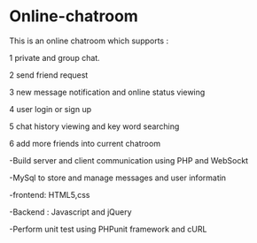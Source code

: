 # Online-chatroom
This is an online chatroom which supports :

1 private and group chat.

2 send friend request

3 new message notification and online status viewing 

4 user login or sign up

5 chat history viewing and key word searching

6 add more friends into current chatroom




-Build server and client communication using PHP and WebSockt

-MySql to store and manage messages and user informatin 

-frontend: HTML5,css

-Backend : Javascript and jQuery

-Perform unit test using PHPunit framework and cURL
